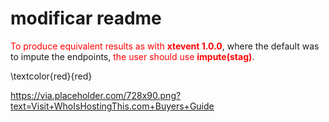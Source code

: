 # modificar readme

<span style="color:red">To produce equivalent results as with **xtevent 1.0.0**</span>, where the default was to impute the endpoints, <span style="color:red">the user should use **impute(stag)**</span>.

\textcolor{red}{red}

https://via.placeholder.com/728x90.png?text=Visit+WhoIsHostingThis.com+Buyers+Guide


